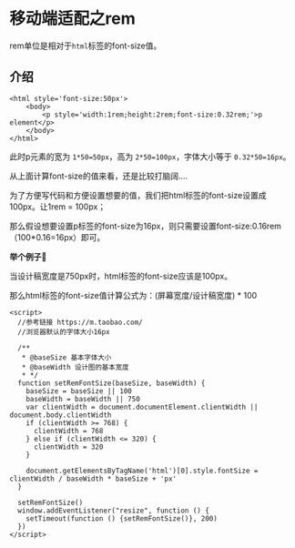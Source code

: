 # 移动端适配之rem

rem单位是相对于`html`标签的font-size值。

## 介绍

```
<html style='font-size:50px'>
	<body>
		<p style='width:1rem;height:2rem;font-size:0.32rem;'>p element</p>
	</body>
</html>
```

此时p元素的宽为 `1*50=50px`，高为 `2*50=100px`，字体大小等于 `0.32*50=16px`。

从上面计算font-size的值来看，还是比较打脑阔....

为了方便写代码和方便设置想要的值，我们把html标签的font-size设置成100px。让1rem = 100px；

那么假设想要设置p标签的font-size为16px，则只需要设置font-size:0.16rem（100*0.16=16px）即可。

**举个例子🌰**

当设计稿宽度是750px时，html标签的font-size应该是100px。

那么html标签的font-size值计算公式为：(屏幕宽度/设计稿宽度) * 100

```
<script>
  //参考链接 https://m.taobao.com/
  //浏览器默认的字体大小16px

  /**
   * @baseSize 基本字体大小
   * @baseWidth 设计图的基本宽度
   * */
  function setRemFontSize(baseSize, baseWidth) {
    baseSize = baseSize || 100
    baseWidth = baseWidth || 750
    var clientWidth = document.documentElement.clientWidth || document.body.clientWidth
    if (clientWidth >= 768) {
      clientWidth = 768
    } else if (clientWidth <= 320) {
      clientWidth = 320
    }

    document.getElementsByTagName('html')[0].style.fontSize = clientWidth / baseWidth * baseSize + 'px'
  }

  setRemFontSize()
  window.addEventListener("resize", function () {
    setTimeout(function () {setRemFontSize()}, 200)
  })
</script>
```